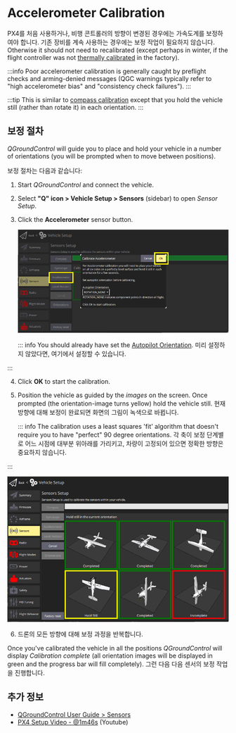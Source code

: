 # Accelerometer Calibration

PX4를 처음 사용하거나, 비행 콘트롤러의 방향이 변경된 경우에는 가속도계를 보정하여야 합니다. 기존 장비를 계속 사용하는 경우에는 보정 작업이 필요하지 않습니다.
Otherwise it should not need to recalibrated (except perhaps in winter, if the flight controller was not [thermally calibrated](../advanced_config/sensor_thermal_calibration.md) in the factory).

:::info
Poor accelerometer calibration is generally caught by preflight checks and arming-denied messages (QGC warnings typically refer to "high accelerometer bias" and "consistency check failures").
:::

:::tip
This is similar to [compass calibration](../config/compass.md) except that you hold the vehicle still (rather than rotate it) in each orientation.
:::

## 보정 절차

_QGroundControl_ will guide you to place and hold your vehicle in a number of orientations (you will be prompted when to move between positions).

보정 절차는 다음과 같습니다:

1. Start _QGroundControl_ and connect the vehicle.

2. Select **"Q" icon > Vehicle Setup > Sensors** (sidebar) to open _Sensor Setup_.

3. Click the **Accelerometer** sensor button.

   ![Accelerometer calibration](../../assets/qgc/setup/sensor/accelerometer.png)

   ::: info
   You should already have set the [Autopilot Orientation](../config/flight_controller_orientation.md).
   미리 설정하지 않았다면, 여기에서 설정할 수 있습니다.

:::

4. Click **OK** to start the calibration.

5. Position the vehicle as guided by the _images_ on the screen.
   Once prompted (the orientation-image turns yellow) hold the vehicle still.
   현재 방향에 대해 보정이 완료되면 화면의 그림이 녹색으로 바뀝니다.

   ::: info
   The calibration uses a least squares 'fit' algorithm that doesn't require you to have "perfect" 90 degree orientations.
   각 축이 보정 단계별로 어느 시점에 대부분 위아래를 가리키고, 차량이 고정되어 있으면 정확한 방향은 중요하지 않습니다.

:::

   ![Accelerometer calibration](../../assets/qgc/setup/sensor/accelerometer_positions_px4.png)

6. 드론의 모든 방향에 대해 보정 과정을 반복합니다.

Once you've calibrated the vehicle in all the positions _QGroundControl_ will display _Calibration complete_ (all orientation images will be displayed in green and the progress bar will fill completely).
그런 다음 다음 센서의 보정 작업을 진행합니다.

## 추가 정보

- [QGroundControl User Guide > Sensors](https://docs.qgroundcontrol.com/master/en/qgc-user-guide/setup_view/sensors_px4.html#accelerometer)
- [PX4 Setup Video - @1m46s](https://youtu.be/91VGmdSlbo4?t=1m46s) (Youtube)
